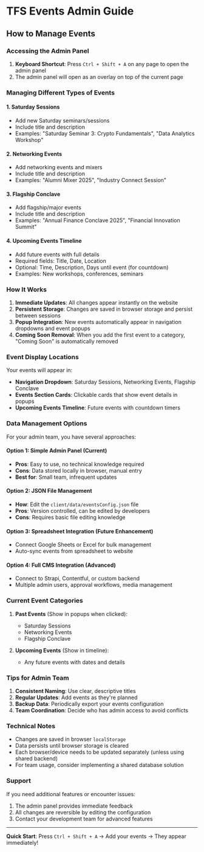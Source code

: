 # TFS Events Admin Guide

## How to Manage Events

### Accessing the Admin Panel

1. **Keyboard Shortcut**: Press `Ctrl + Shift + A` on any page to open the admin panel
2. The admin panel will open as an overlay on top of the current page

### Managing Different Types of Events

#### 1. Saturday Sessions
- Add new Saturday seminars/sessions
- Include title and description
- Examples: "Saturday Seminar 3: Crypto Fundamentals", "Data Analytics Workshop"

#### 2. Networking Events  
- Add networking events and mixers
- Include title and description
- Examples: "Alumni Mixer 2025", "Industry Connect Session"

#### 3. Flagship Conclave
- Add flagship/major events
- Include title and description  
- Examples: "Annual Finance Conclave 2025", "Financial Innovation Summit"

#### 4. Upcoming Events Timeline
- Add future events with full details
- Required fields: Title, Date, Location
- Optional: Time, Description, Days until event (for countdown)
- Examples: New workshops, conferences, seminars

### How It Works

1. **Immediate Updates**: All changes appear instantly on the website
2. **Persistent Storage**: Changes are saved in browser storage and persist between sessions
3. **Popup Integration**: New events automatically appear in navigation dropdowns and event popups
4. **Coming Soon Removal**: When you add the first event to a category, "Coming Soon" is automatically removed

### Event Display Locations

Your events will appear in:
- **Navigation Dropdown**: Saturday Sessions, Networking Events, Flagship Conclave
- **Events Section Cards**: Clickable cards that show event details in popups
- **Upcoming Events Timeline**: Future events with countdown timers

### Data Management Options

For your admin team, you have several approaches:

#### Option 1: Simple Admin Panel (Current)
- **Pros**: Easy to use, no technical knowledge required
- **Cons**: Data stored locally in browser, manual entry
- **Best for**: Small team, infrequent updates

#### Option 2: JSON File Management
- **How**: Edit the `client/data/eventsConfig.json` file
- **Pros**: Version controlled, can be edited by developers
- **Cons**: Requires basic file editing knowledge

#### Option 3: Spreadsheet Integration (Future Enhancement)
- Connect Google Sheets or Excel for bulk management
- Auto-sync events from spreadsheet to website

#### Option 4: Full CMS Integration (Advanced)
- Connect to Strapi, Contentful, or custom backend
- Multiple admin users, approval workflows, media management

### Current Event Categories

1. **Past Events** (Show in popups when clicked):
   - Saturday Sessions
   - Networking Events  
   - Flagship Conclave

2. **Upcoming Events** (Show in timeline):
   - Any future events with dates and details

### Tips for Admin Team

1. **Consistent Naming**: Use clear, descriptive titles
2. **Regular Updates**: Add events as they're planned
3. **Backup Data**: Periodically export your events configuration
4. **Team Coordination**: Decide who has admin access to avoid conflicts

### Technical Notes

- Changes are saved in browser `localStorage`
- Data persists until browser storage is cleared
- Each browser/device needs to be updated separately (unless using shared backend)
- For team usage, consider implementing a shared database solution

### Support

If you need additional features or encounter issues:
1. The admin panel provides immediate feedback
2. All changes are reversible by editing the configuration
3. Contact your development team for advanced features

---

**Quick Start**: Press `Ctrl + Shift + A` → Add your events → They appear immediately!
